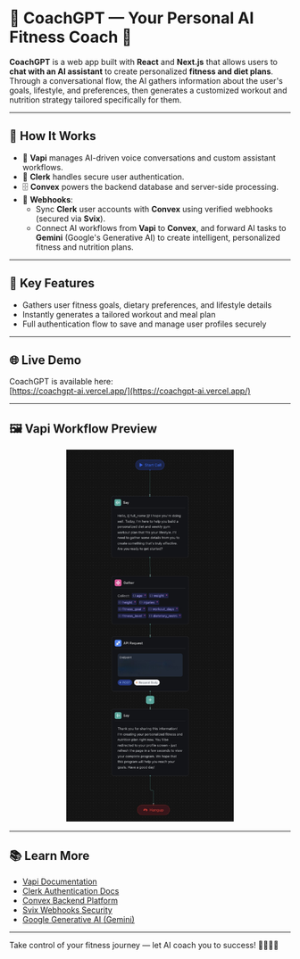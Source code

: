 # 🧠 CoachGPT — Your Personal AI Fitness Coach  💪 

**CoachGPT** is a web app built with **React** and **Next.js** that allows users to **chat with an AI assistant** to create personalized **fitness and diet plans**. Through a conversational flow, the AI gathers information about the user's goals, lifestyle, and preferences, then generates a customized workout and nutrition strategy tailored specifically for them.

---

## 🚀 How It Works

- 🧩 **Vapi** manages AI-driven voice conversations and custom assistant workflows.
- 🔐 **Clerk** handles secure user authentication.
- 🗄️ **Convex** powers the backend database and server-side processing.
- 🔗 **Webhooks**:
  - Sync **Clerk** user accounts with **Convex** using verified webhooks (secured via **Svix**).
  - Connect AI workflows from **Vapi** to **Convex**, and forward AI tasks to **Gemini** (Google's Generative AI) to create intelligent, personalized fitness and nutrition plans.

---

## 🧠 Key Features

- Gathers user fitness goals, dietary preferences, and lifestyle details
- Instantly generates a tailored workout and meal plan
- Full authentication flow to save and manage user profiles securely

---


## 🌐 Live Demo

CoachGPT is available here:  
[https://coachgpt-ai.vercel.app/](https://coachgpt-ai.vercel.app/)

---

## 🖼️ Vapi Workflow Preview

<div align="center">
  <img src="./images/vapi-agent-workflow.jpg" width="300" />
</div>

---


## 📚 Learn More

- [Vapi Documentation](https://docs.vapi.ai/)
- [Clerk Authentication Docs](https://clerk.dev/docs)
- [Convex Backend Platform](https://docs.convex.dev/)
- [Svix Webhooks Security](https://docs.svix.com/)
- [Google Generative AI (Gemini)](https://ai.google.dev/)

---

Take control of your fitness journey — let AI coach you to success! 🏋️‍♂️🥗🚀
